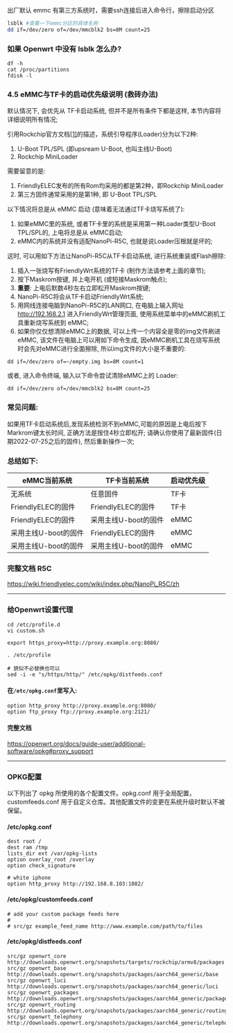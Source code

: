 出厂默认 emmc 有第三方系统时，需要ssh连接后进入命令行，擦除启动分区

```bash
lsblk #查看一下emmc分区的具体名称
dd if=/dev/zero of=/dev/mmcblk2 bs=8M count=25
```

### 如果 Openwrt 中没有 lsblk 怎么办?

```
df -h 
cat /proc/partitions
fdisk -l
```


### 4.5 eMMC与TF卡的启动优先级说明 (救砖办法)

默认情况下, 会优先从 TF卡启动系统, 但并不是所有条件下都是这样, 本节内容将详细说明所有情况; 

 引用Rockchip官方文档[[1\]](http://opensource.rock-chips.com/wiki_Boot_option)的描述，系统引导程序(Loader)分为以下2种:

1) U-Boot TPL/SPL (即upsream U-Boot, 也叫主线U-Boot)
2) Rockchip MiniLoader


 需要留意的是: 

1) FriendlyELEC发布的所有Rom均采用的都是第2种，即Rockchip MiniLoader
2) 第三方固件通常采用的是第1种,  即  U-Boot TPL/SPL


 以下情况将总是从 eMMC 启动 (意味着无法通过TF卡烧写系统了):

1) 如果eMMC里的系统, 或者TF卡里的系统是采用第一种Loader类型U-Boot TPL/SPL的, 上电将总是从 eMMC启动;
2) eMMC内的系统并没有适配NanoPi-R5C, 也就是说Loader压根就是坏的;


 这时, 可以用如下方法让NanoPi-R5C从TF卡启动系统, 进行系统重装或Flash擦除:

1) 插入一张烧写有FriendlyWrt系统的TF卡 (制作方法请参考上面的章节);
2) 按下Maskrom按键, 并上电开机 (或短接Maskrom触点);
3) **重要**: 上电后默数4秒左右立即松开Maskrom按键;
4) NanoPi-R5C将会从TF卡启动FriendlyWrt系统;
5) 用网线连接电脑到NanoPi-R5C的LAN网口, 在电脑上输入网址 http://192.168.2.1 进入FriendlyWrt管理页面, 使用系统菜单中的eMMC刷机工具重新烧写系统到 eMMC;
6) 如果你仅仅想清除eMMC上的数据, 可以上传一个内容全是零的img文件刷进eMMC, 该文件在电脑上可以用如下命令生成, 因eMMC刷机工具在烧写系统时会先对eMMC进行全面擦除, 所以img文件的大小是不重要的:

```
dd if=/dev/zero of=~/empty.img bs=8M count=1
```

或者, 进入命令终端, 输入以下命令尝试清除eMMC上的 Loader: 

```
dd if=/dev/zero of=/dev/mmcblk2 bs=8M count=25
```



### 常见问题:

 如果用TF卡启动系统后,发现系统检测不到eMMC,可能的原因是上电后按下Markrom键太长时间, 正确方法是按住4秒立即松开; 
 请确认你使用了最新固件(日期2022-07-25之后的固件), 然后重新操作一次;



### 总结如下:

| eMMC当前系统         | TF卡当前系统         | 启动优先级 |
| -------------------- | -------------------- | ---------- |
| 无系统               | 任意固件             | TF卡       |
| FriendlyELEC的固件   | FriendlyELEC的固件   | TF卡       |
| FriendlyELEC的固件   | 采用主线U-boot的固件 | eMMC       |
| 采用主线U-boot的固件 | FriendlyELEC的固件   | eMMC       |
| 采用主线U-boot的固件 | 采用主线U-boot的固件 | eMMC       |

### 完整文档 R5C

https://wiki.friendlyelec.com/wiki/index.php/NanoPi_R5C/zh

-----
### 给Openwrt设置代理
```
cd /etc/profile.d
vi custom.sh
```

```
export https_proxy=http://proxy.example.org:8080/
```

```
. /etc/profile
```
```
# 貌似不必替换也可以
sed -i -e "s/https/http/" /etc/opkg/distfeeds.conf
```

#### 在`/etc/opkg.conf`里写入: 

```
option http_proxy http://proxy.example.org:8080/
option ftp_proxy ftp://proxy.example.org:2121/
```
#### 完整文档
https://openwrt.org/docs/guide-user/additional-software/opkg#proxy_support

----

### OPKG配置
以下列出了 opkg 所使用的各个配置文件。opkg.conf 用于全局配置，customfeeds.conf 用于自定义仓库。其他配置文件的变更在系统升级时默认不被保留。

#### /etc/opkg.conf
```
dest root /
dest ram /tmp
lists_dir ext /var/opkg-lists
option overlay_root /overlay
option check_signature

# white iphone
option http_proxy http://192.168.8.103:1082/
```

#### /etc/opkg/customfeeds.conf
```
# add your custom package feeds here
#
# src/gz example_feed_name http://www.example.com/path/to/files
```

#### /etc/opkg/distfeeds.conf
```
src/gz openwrt_core http://downloads.openwrt.org/snapshots/targets/rockchip/armv8/packages
src/gz openwrt_base http://downloads.openwrt.org/snapshots/packages/aarch64_generic/base
src/gz openwrt_luci http://downloads.openwrt.org/snapshots/packages/aarch64_generic/luci
src/gz openwrt_packages http://downloads.openwrt.org/snapshots/packages/aarch64_generic/packages
src/gz openwrt_routing http://downloads.openwrt.org/snapshots/packages/aarch64_generic/routing
src/gz openwrt_telephony http://downloads.openwrt.org/snapshots/packages/aarch64_generic/telephony
```